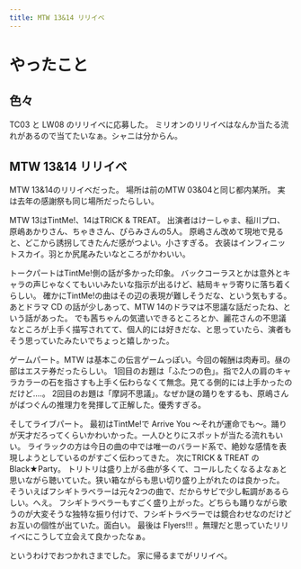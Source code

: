 ```yaml
---
title: MTW 13&14 リリイベ
---
```


# やったこと

## 色々

TC03 と LW08 のリリイベに応募した。
ミリオンのリリイベはなんか当たる流れがあるので当てたいなぁ。シャニは分からん。

## MTW 13&14 リリイベ

MTW 13&14のリリイベだった。
場所は前のMTW 03&04と同じ都内某所。
実は去年の感謝祭も同じ場所だったらしい。

MTW 13はTintMe!、14はTRICK & TREAT。
出演者はけーしゃま、稲川プロ、原嶋あかりさん、ちゃきさん、ぴらみさんの5人。
原嶋さん改めて現地で見ると、どこから誘拐してきたんだ感がつよい。小さすぎる。
衣装はインフィニットスカイ。羽とか尻尾みたいなところがかわいい。

トークパートはTintMe!側の話が多かった印象。
バックコーラスとかは意外とキャラの声じゃなくてもいいみたいな指示が出るけど、結局キャラ寄りに落ち着くらしい。
確かにTintMe!の曲はその辺の表現が難しそうだな、という気もする。
あとドラマ CD の話が少しあって、MTW 14のドラマは不思議な話だったね、という話があった。
でも茜ちゃんの気遣いできるところとか、麗花さんの不思議なところが上手く描写されてて、個人的には好きだな、と思っていたら、演者もそう思っていたみたいでちょっと嬉しかった。

ゲームパート。MTW は基本この伝言ゲームっぽい。今回の報酬は肉寿司。昼の部はエステ券だったらしい。
1回目のお題は「ふたつの色」。指で2人の肩のキャラカラーの石を指さすも上手く伝わらなくて無念。見てる側的には上手かったのだけど‥‥。
2回目のお題は「摩訶不思議」。なぜか謎の踊りをするも、原嶋さんがばつぐんの推理力を発揮して正解した。優秀すぎる。

そしてライブパート。
最初はTintMe!で Arrive You 〜それが運命でも〜。踊りが天才だろってくらいかわいかった。一人ひとりにスポットが当たる流れもいい。
ライラックの方は今日の曲の中では唯一のバラード系で、絶妙な感情を表現しようとしているのがすごく伝わってきた。
次にTRICK & TREAT の Black★Party。
トリトリは盛り上がる曲が多くて、コールしたくなるよなぁと思いながら聴いていた。狭い箱ながらも思い切り盛り上がれたのは良かった。
そういえばフシギトラベラーは元々2つの曲で、だからサビで少し転調があるらしい。へえ。
フシギトラベラーもすごく盛り上がった。どちらも踊りながら歌うのが大変そうな独特な振り付けで、フシギトラベラーでは鏡合わせなのだけどお互いの個性が出ていた。面白い。
最後は Flyers!!! 。無理だと思っていたリリイベにこうして立会えて良かったなぁ。

というわけでおつかれさまでした。
家に帰るまでがリリイベ。
